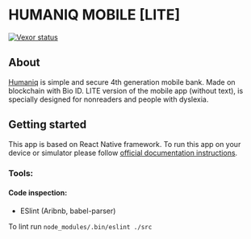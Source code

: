 # HUMANIQ MOBILE [LITE]

[![Vexor status](https://ci.vexor.io/projects/9c78b9c5-e2d8-4209-8acf-b67152d7024f/status.svg)](https://ci.vexor.io/ui/projects/9c78b9c5-e2d8-4209-8acf-b67152d7024f/builds)

## About
[Humaniq](www.humaniq.co) is simple and secure 4th generation mobile bank. Made on blockchain with Bio ID.
LITE version of the mobile app (without text), is specially designed for nonreaders and people with dyslexia.


## Getting started
This app is based on React Native framework.
To run this app on your device or simulator please follow [official documentation instructions](https://facebook.github.io/react-native/docs/getting-started.html).

### Tools:
#### Code inspection:
* ESlint (Aribnb, babel-parser)

To lint run ```node_modules/.bin/eslint ./src```
